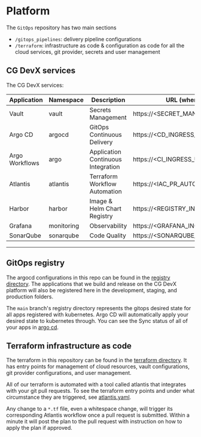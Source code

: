 # Platform

The `GitOps` repository has two main sections

- `/gitops_pipelines`: delivery pipeline configurations
- `/terraform`: infrastructure as code & configuration as code for all the cloud services, git provider, secrets and
  user management

## CG DevX services

The CG DevX services:

| Application    | Namespace  | Description                        | URL (where applicable)                  |
|----------------|------------|------------------------------------|-----------------------------------------|
| Vault          | vault      | Secrets Management                 | https://<SECRET_MANAGER_INGRESS_URL>    |
| Argo CD        | argocd     | GitOps Continuous Delivery         | https://<CD_INGRESS_URL>                |
| Argo Workflows | argo       | Application Continuous Integration | https://<CI_INGRESS_URL>                |
| Atlantis       | atlantis   | Terraform Workflow Automation      | https://<IAC_PR_AUTOMATION_INGRESS_URL> |
| Harbor         | harbor     | Image & Helm Chart Registry        | https://<REGISTRY_INGRESS_URL>          |
| Grafana        | monitoring | Observability                      | https://<GRAFANA_INGRESS_URL>           |
| SonarQube      | sonarqube  | Code Quality                       | https://<SONARQUBE_INGRESS_URL>         |

---

## GitOps registry

The argocd configurations in this repo can be found in the [registry directory](./registry). The applications that we
build and release on the CG DevX platform will also be registered here in the development, staging, and production
folders.

The `main` branch's registry directory represents the gitops desired state for all apps registered with kubernetes. Argo
CD will automatically apply your desired state to kubernetes through. You can see the Sync status of all of your apps
in [argo cd](https://argocd.cgdevx-demo.demoapps.click).

## Terraform infrastructure as code

The terraform in this repository can be found in the [terraform directory](./terraform). It has entry points for
management of cloud resources, vault configurations, git provider configurations, and user management.

All of our terraform is automated with a tool called atlantis that integrates with your git pull requests. To see the
terraform entry points and under what circumstance they are triggered, see [atlantis.yaml](./atlantis.yaml).

Any change to a `*.tf` file, even a whitespace change, will trigger its corresponding Atlantis workflow once a pull
request is submitted. Within a minute it will post the plan to the pull request with instruction on how to apply the
plan if approved.